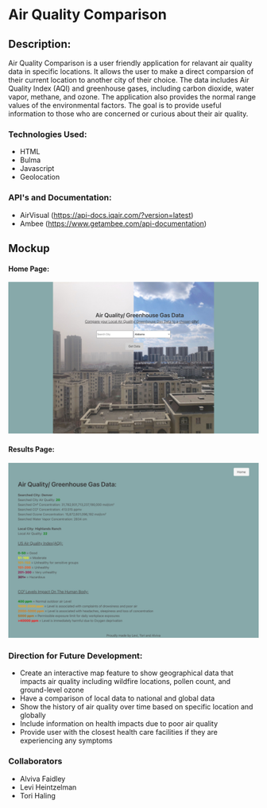 # Air Quality Comparison

## Description:

Air Quality Comparison is a user friendly application for relavant air quality data in specific locations. It allows the user to make a direct comparsion of their current location to another city of their choice. The data includes Air Quality Index (AQI) and greenhouse gases, including carbon dioxide, water vapor, methane, and ozone. The application also provides the normal range values of the environmental factors. The goal is to provide useful information to those who are concerned or curious about their air quality. 

### Technologies Used: 
- HTML
- Bulma
- Javascript
- Geolocation

### API's and Documentation:
- AirVisual (https://api-docs.iqair.com/?version=latest)
- Ambee (https://www.getambee.com/api-documentation)

## Mockup 

#### Home Page: 
![air-quality-home-page](./assets/img/air-quality-home-page.jpg)

#### Results Page: 
![air-quality-results-page](./assets/img/results-page.jpg)

### Direction for Future Development:
- Create an interactive map feature to show geographical data that impacts air quality including wildfire locations, pollen count, and ground-level ozone
- Have a comparison of local data to national and global data
- Show the history of air quality over time based on specific location and globally
- Include information on health impacts due to poor air quality
- Provide user with the closest health care facilities if they are experiencing any symptoms


### Collaborators 
- Alviva Faidley
- Levi Heintzelman
- Tori Haling